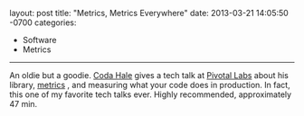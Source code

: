 layout: post
title:  "Metrics, Metrics Everywhere"
date:   2013-03-21 14:05:50 -0700
categories:
  - Software
  - Metrics
---

An oldie but a goodie.  [Coda Hale](http://codahale.com)  gives a tech talk at  [Pivotal Labs](http://pivotallabs.com)  about his library,  [metrics](http://metrics.codahale.com) , and measuring what your code does in production. In fact, this one of my favorite tech talks ever. Highly recommended, approximately 47 min.
